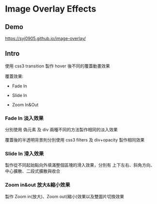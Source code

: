 # Image Overlay Effects 

## Demo

https://syj0905.github.io/image-overlay/

## Intro

使用 css3 transition 製作 hover 後不同的覆蓋動畫效果

覆蓋效果:

* Fade In

* Slide In

* Zoom In&Out

### Fade In 淡入效果

分別使用 偽元素 及 div 兩種不同的方法製作相同的淡入效果

覆蓋後的半透明背景則分別使用 css3 filters 及 div+opacity 製作相同效果

### Slide In 滑入效果

製作從不同起始點向外填滿整個區塊的滑入效果，分別有 上下左右、斜角方向、中心擴散、二段式擴散與收合

### Zoom in&out 放大&縮小效果

製作 Zoom in(放大)、Zoom out(縮小)效果以及雙圖片切換效果

